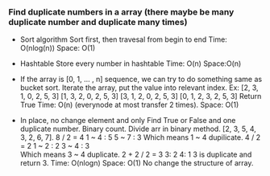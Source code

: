 ### Find duplicate numbers in a array (there maybe be many duplicate number and duplicate many times)
- Sort algorithm 
    Sort first, then travesal from begin to end
    Time: O(nlog(n)) Space: O(1)

- Hashtable
    Store every number in hashtable
    Time: O(n)  Space:O(n)

- If the array is [0, 1, ... , n] sequence, we can try to do something same as bucket sort.
    Iterate the array, put the value into relevant index. 
    Ex: [2, 3, 1, 0, 2, 5, 3]
    [1, 3, 2, 0, 2, 5, 3]
    [3, 1, 2, 0, 2, 5, 3]
    [0, 1, 2, 3, 2, 5, 3] Return True
    Time: O(n) (everynode at most transfer 2 times). Space: O(1)

- In place, no change element and only Find True or False and one duplicate number.
    Binary count. Divide arr in binary method.
    [2, 3, 5, 4, 3, 2, 6, 7].  8 / 2 = 4
    1 ~ 4 : 5 
    5 ~ 7 : 3
    Which means 1 ~ 4 dupilicate.  4 / 2 = 2
    1 ~ 2 : 2
    3 ~ 4 : 3       
    Which means 3 ~ 4 duplicate. 2 + 2 / 2 = 3
    3: 2
    4: 1
    3 is duplicate and return 3.
    Time: O(nlogn)  Space: O(1)  No change the structure of array.


    